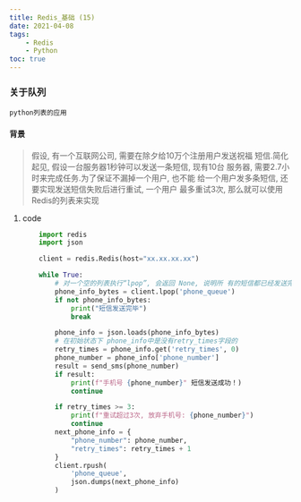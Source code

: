 ```yaml
---
title: Redis_基础 (15)
date: 2021-04-08
tags: 
    - Redis
    - Python
toc: true
---
```


### 关于队列
    python列表的应用

<!-- more -->

#### 背景
> 假设, 有一个互联网公司, 需要在除夕给10万个注册用户发送祝福 短信.简化起见, 假设一台服务器1秒钟可以发送一条短信, 现有10台 服务器, 需要2.7小时来完成任务.为了保证不漏掉一个用户, 也不能 给一个用户发多条短信, 还要实现发送短信失败后进行重试, 一个用户 最多重试3次, 那么就可以使用Redis的列表来实现
1. code
    ```python
        import redis
        import json

        client = redis.Redis(host="xx.xx.xx.xx")

        while True:
            # 对一个空的列表执行“lpop”, 会返回 None, 说明所 有的短信都已经发送完毕
            phone_info_bytes = client.lpop('phone_queue')
            if not phone_info_bytes:
                print("短信发送完毕")
                break

            phone_info = json.loads(phone_info_bytes)
            # 在初始状态下 phone_info中是没有retry_times字段的
            retry_times = phone_info.get('retry_times', 0)
            phone_number = phone_info['phone_number']
            result = send_sms(phone_number)
            if result:
                print(f"手机号 {phone_number}" 短信发送成功！)
                continue

            if retry_times >= 3:
                print(f"重试超过3次, 放弃手机号: {phone_number}")
                continue
            next_phone_info = {
                "phone_number": phone_number,
                "retry_times": retry_times + 1
            }
            client.rpush(
                'phone_queue',
                json.dumps(next_phone_info)
            )
    ```




